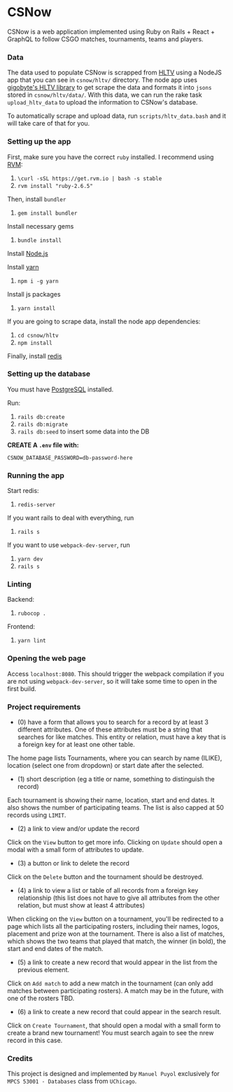 # CSNow

CSNow is a web application implemented using Ruby on Rails + React + GraphQL to follow CSGO matches, tournaments, teams and players.

### Data

The data used to populate CSNow is scrapped from [HLTV](https://hltv.org) using a NodeJS app that you can see in `csnow/hltv/` directory.
The node app uses [gigobyte's HLTV library](https://github.com/gigobyte/HLTV) to get scrape the data and formats it into `jsons` stored in `csnow/hltv/data/`. With this data, we can run the rake task `upload_hltv_data` to upload the information to CSNow's database.

To automatically scrape and upload data, run `scripts/hltv_data.bash` and it will take care of that for you.

### Setting up the app

First, make sure you have the correct `ruby` installed. I recommend using [RVM](https://rvm.io):

1. `\curl -sSL https://get.rvm.io | bash -s stable`
2. `rvm install "ruby-2.6.5"`

Then, install `bundler`

1. `gem install bundler`

Install necessary gems

1. `bundle install`

Install [Node.js](https://nodejs.org/en/)

Install [yarn](https://yarnpkg.com/lang/en/)

1. `npm i -g yarn`

Install js packages

1. `yarn install`

If you are going to scrape data, install the node app dependencies:

1. `cd csnow/hltv`
2. `npm install`

Finally, install [redis](https://redis.io)

### Setting up the database

You must have [PostgreSQL](https://www.postgresql.org) installed.

Run:

1. `rails db:create`
2. `rails db:migrate`
3. `rails db:seed` to insert some data into the DB

**CREATE A `.env` file with:**

```
CSNOW_DATABASE_PASSWORD=db-password-here
```

### Running the app

Start redis:

1. `redis-server`

If you want rails to deal with everything, run

1. `rails s`

If you want to use `webpack-dev-server`, run

1. `yarn dev`
2. `rails s`

### Linting

Backend:

1. `rubocop .`

Frontend:

1. `yarn lint`

### Opening the web page

Access `localhost:8080`. This should trigger the webpack compilation if you are not using `webpack-dev-server`, so it will take some time to open in the first build.

### Project requirements

- (0) have a form that allows you to search for a record by at least 3 different attributes. One of these attributes must be a string that searches for like matches. This entity or relation, must have a key that is a foreign key for at least one other table.

The home page lists Tournaments, where you can search by name (ILIKE), location (select one from dropdown) or start date after the selected.

- (1) short description (eg a title or name, something to distinguish the record)

Each tournament is showing their name, location, start and end dates. It also shows the number of participating teams. The list is also capped at 50 records using `LIMIT`.

- (2) a link to view and/or update the record

Click on the `View` button to get more info. Clicking on `Update` should open a modal with a small form of attributes to update.

- (3) a button or link to delete the record

Click on the `Delete` button and the tournament should be destroyed.

- (4) a link to view a list or table of all records from a foreign key relationship (this list does not have to give all attributes from the other relation, but must show at least 4 attributes)

When clicking on the `View` button on a tournament, you'll be redirected to a page which lists all the participating rosters, including their names, logos, placement and prize won at the tournament.
There is also a list of matches, which shows the two teams that played that match, the winner (in bold), the start and end dates of the match.

- (5) a link to create a new record that would appear in the list from the previous element.

Click on `Add match` to add a new match in the tournament (can only add matches between participating rosters). A match may be in the future, with one of the rosters TBD.

- (6) a link to create a new record that could appear in the search result.

Click on `Create Tournament`, that should open a modal with a small form to create a brand new tournament!
You must search again to see the nrew record in this case.

### Credits

This project is designed and implemented by `Manuel Puyol` exclusively for `MPCS 53001 - Databases` class from `UChicago`.

